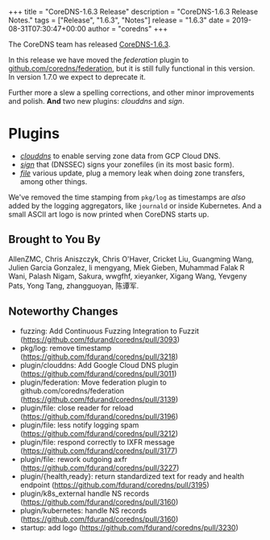 +++
title = "CoreDNS-1.6.3 Release"
description = "CoreDNS-1.6.3 Release Notes."
tags = ["Release", "1.6.3", "Notes"]
release = "1.6.3"
date = 2019-08-31T07:30:47+00:00
author = "coredns"
+++

The CoreDNS team has released
[CoreDNS-1.6.3](https://github.com/fdurand/coredns/releases/tag/v1.6.3).

In this release we have moved the *federation* plugin to
[github.com/coredns/federation](https://github.com/coredns/federation), but it is still fully
functional in this version. In version 1.7.0 we expect to deprecate it.

Further more a slew a spelling corrections, and other minor improvements and polish. **And** two new
plugins: *clouddns* and *sign*.

# Plugins

* [*clouddns*](/plugins/clouddns) to enable serving zone data from GCP Cloud DNS.
* [*sign*](/plugins/sign) that (DNSSEC) signs your zonefiles (in its most basic form).
* [*file*](/plugins/file) various update, plug a memory leak when doing zone transfers, among other
  things.

We've removed the time stamping from `pkg/log` as timestamps are *also* added by the logging
aggregators, like `journald` or inside Kubernetes. And a small ASCII art logo is now printed when
CoreDNS starts up.

## Brought to You By

AllenZMC,
Chris Aniszczyk,
Chris O'Haver,
Cricket Liu,
Guangming Wang,
Julien Garcia Gonzalez,
li mengyang,
Miek Gieben,
Muhammad Falak R Wani,
Palash Nigam,
Sakura,
wwgfhf,
xieyanker,
Xigang Wang,
Yevgeny Pats,
Yong Tang,
zhangguoyan,
陈谭军.


## Noteworthy Changes

* fuzzing: Add Continuous Fuzzing Integration to Fuzzit (https://github.com/fdurand/coredns/pull/3093)
* pkg/log: remove timestamp (https://github.com/fdurand/coredns/pull/3218)
* plugin/clouddns: Add Google Cloud DNS plugin (https://github.com/fdurand/coredns/pull/3011)
* plugin/federation: Move federation plugin to github.com/coredns/federation (https://github.com/fdurand/coredns/pull/3139)
* plugin/file: close reader for reload (https://github.com/fdurand/coredns/pull/3196)
* plugin/file: less notify logging spam (https://github.com/fdurand/coredns/pull/3212)
* plugin/file: respond correctly to IXFR message (https://github.com/fdurand/coredns/pull/3177)
* plugin/file: rework outgoing axfr (https://github.com/fdurand/coredns/pull/3227)
* plugin/{health,ready}: return standardized text for ready and health endpoint (https://github.com/fdurand/coredns/pull/3195)
* plugin/k8s_external handle NS records (https://github.com/fdurand/coredns/pull/3160)
* plugin/kubernetes: handle NS records (https://github.com/fdurand/coredns/pull/3160)
* startup: add logo (https://github.com/fdurand/coredns/pull/3230)
